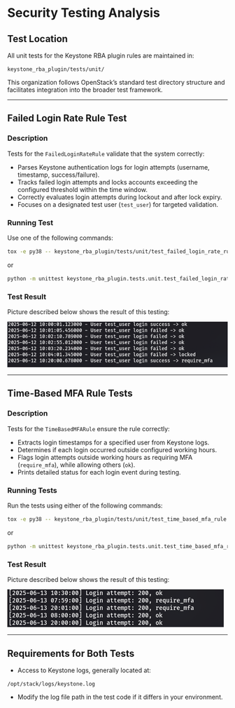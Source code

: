 # Security Testing Analysis

## Test Location

All unit tests for the Keystone RBA plugin rules are maintained in:

```
keystone_rba_plugin/tests/unit/
```

This organization follows OpenStack’s standard test directory structure and facilitates integration into the broader test framework.

---

## Failed Login Rate Rule Test

### Description

Tests for the `FailedLoginRateRule` validate that the system correctly:

- Parses Keystone authentication logs for login attempts (username, timestamp, success/failure).
- Tracks failed login attempts and locks accounts exceeding the configured threshold within the time window.
- Correctly evaluates login attempts during lockout and after lock expiry.
- Focuses on a designated test user (`test_user`) for targeted validation.

### Running Test

Use one of the following commands:

```bash
tox -e py38 -- keystone_rba_plugin/tests/unit/test_failed_login_rate_rule.py
```
or 

```bash
python -m unittest keystone_rba_plugin.tests.unit.test_failed_login_rate_rule
```

### Test Result

Picture described below shows the result of this testing:

![Dashboard Screenshot](./images/tested-failed-login-rate.png) 

---

## Time-Based MFA Rule Tests

### Description

Tests for the `TimeBasedMFARule` ensure the rule correctly:

- Extracts login timestamps for a specified user from Keystone logs.
- Determines if each login occurred outside configured working hours.
- Flags login attempts outside working hours as requiring MFA (`require_mfa`), while allowing others (`ok`).
- Prints detailed status for each login event during testing.

### Running Tests

Run the tests using either of the following commands:

```bash
tox -e py38 -- keystone_rba_plugin/tests/unit/test_time_based_mfa_rule.py
```

or

```bash
python -m unittest keystone_rba_plugin.tests.unit.test_time_based_mfa_rule
```

### Test Result

Picture described below shows the result of this testing:

![Dashboard Screenshot](./images/tested-time-based-rule.png) 

---
## Requirements for Both Tests

- Access to Keystone logs, generally located at:

```
/opt/stack/logs/keystone.log
```

- Modify the log file path in the test code if it differs in your environment.




